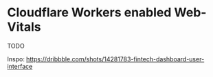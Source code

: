# Cloudflare Workers enabled Web-Vitals

TODO

Inspo: https://dribbble.com/shots/14281783-fintech-dashboard-user-interface
